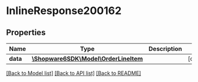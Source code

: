 # InlineResponse200162

## Properties
Name | Type | Description | Notes
------------ | ------------- | ------------- | -------------
**data** | [**\Shopware6SDK\Model\OrderLineItem**](OrderLineItem.md) |  | [optional] 

[[Back to Model list]](../../README.md#documentation-for-models) [[Back to API list]](../../README.md#documentation-for-api-endpoints) [[Back to README]](../../README.md)

